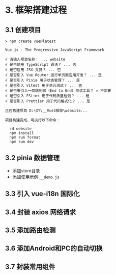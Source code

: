 # 3. 框架搭建过程

## 3.1 创建项目

```shell
> npm create vue@latest

Vue.js - The Progressive JavaScript Framework

√ 请输入项目名称： ... website
√ 是否使用 TypeScript 语法？ ... 否
√ 是否启用 JSX 支持？ ... 否
√ 是否引入 Vue Router 进行单页面应用开发？ ... 是
√ 是否引入 Pinia 用于状态管理？ ... 是
√ 是否引入 Vitest 用于单元测试？ ... 否
√ 是否要引入一款端到端（End to End）测试工具？ » 不需要
√ 是否引入 ESLint 用于代码质量检测？ ... 是
√ 是否引入 Prettier 用于代码格式化？ ... 是

正在构建项目 D:\XY\__Vue3框架\website...

项目构建完成，可执行以下命令：

  cd website
  npm install
  npm run format
  npm run dev
```

## 3.2 pinia 数据管理

- 添加store目录
- 添加使用示例 `__demo.js`

## 3.3 引入 vue-i18n 国际化



## 3.4 封装 axios 网络请求



## 3.5 添加路由检测



## 3.6 添加Android和PC的自动切换



## 3.7 封装常用组件





